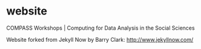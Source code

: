 # website
COMPASS Workshops | Computing for Data Analysis in the Social Sciences

Website forked from Jekyll Now by Barry Clark: http://www.jekyllnow.com/
